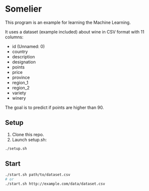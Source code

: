 # Somelier

This program is an example for learning the Machine Learning.

It uses a dataset (example included) about wine in CSV format with 11 columns:
- id (Unnamed: 0)
- country
- description
- designation
- points
- price
- province
- region_1
- region_2
- variety
- winery

The goal is to predict if points are higher than 90.

## Setup

1. Clone this repo.
2. Launch setup.sh:
```bash
./setup.sh
```

## Start

```bash
./start.sh path/to/dataset.csv
# or
./start.sh http://example.com/data/dataset.csv
```
